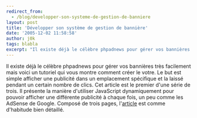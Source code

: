 ```yaml
---
redirect_from:
  - /blog/developper-son-systeme-de-gestion-de-banniere
layout: post
title: 'Développer son système de gestion de bannière'
date: '2005-12-02 11:58:58'
author: j0k
tags: blabla
excerpt: "Il existe déjà le célèbre phpadnews pour gérer vos bannières très facilement mais voici un tutoriel qui vous montre comment créer le votre. Le but est simple afficher une publicité dans un emplacement spécifique et la laissé pendant un certain nombre de clics.     \nCet article est le premier d'une série de trois. Il présente la manière d'utiliser JavaScript      …"
---
```


Il existe déjà le célèbre phpadnews pour gérer vos bannières très facilement mais voici un tutoriel qui vous montre comment créer le votre. Le but est simple afficher une publicité dans un emplacement spécifique et la laissé pendant un certain nombre de clics.
Cet article est le premier d'une série de trois. Il présente la manière d'utiliser JavaScript dynamiquement pour pouvoir afficher une différente publicité à chaque fois, un peu comme les AdSense de Google.   Composé de trois pages, l'[article](http://www.phpit.net/article/building-advertising-system-part1/) est comme d'habitude bien détaillé.
